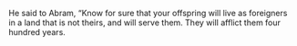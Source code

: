 He said to Abram, “Know for sure that your offspring will live as foreigners in a land that is not theirs, and will serve them. They will afflict them four hundred years.